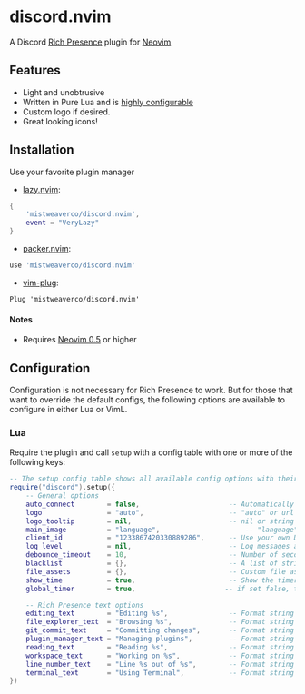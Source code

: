 # discord.nvim

A Discord <a href="https://discord.com/rich-presence">Rich Presence</a> plugin for  <a href="https://neovim.io">Neovim</a>

## Features

- Light and unobtrusive
- Written in Pure Lua and is [highly configurable](#configuration)
- Custom logo if desired.
- Great looking icons!

## Installation

Use your favorite plugin manager

- [lazy.nvim](https://github.com/folke/lazy.nvim):
```lua
{ 
    'mistweaverco/discord.nvim',
    event = "VeryLazy"
}
```

- [packer.nvim](https://github.com/wbthomason/packer.nvim):
```lua
use 'mistweaverco/discord.nvim'
```

- [vim-plug](https://github.com/junegunn/vim-plug):
```vim
Plug 'mistweaverco/discord.nvim'
```

#### Notes

- Requires [Neovim 0.5](https://github.com/neovim/neovim/releases/tag/v0.5.0) or higher

## Configuration

Configuration is not necessary for Rich Presence to work. But for those that want to override the default configs, the following options are available to configure in either Lua or VimL.

### Lua

Require the plugin and call `setup` with a config table with one or more of the following keys:

```lua
-- The setup config table shows all available config options with their default values:
require("discord").setup({
    -- General options
    auto_connect        = false,                      -- Automatically connect to Discord RPC
    logo                = "auto",                     -- "auto" or url
    logo_tooltip        = nil,                        -- nil or string
    main_image          = "language",                     -- "language" or "logo"
    client_id           = "1233867420330889286",      -- Use your own Discord application client id (not recommended)
    log_level           = nil,                        -- Log messages at or above this level (one of the following: "debug", "info", "warn", "error")
    debounce_timeout    = 10,                         -- Number of seconds to debounce events (or calls to `:lua package.loaded.presence:update(<filename>, true)`)
    blacklist           = {},                         -- A list of strings or Lua patterns that disable Rich Presence if the current file name, path, or workspace matches
    file_assets         = {},                         -- Custom file asset definitions keyed by file names and extensions (see default config at `lua/presence/file_assets.lua` for reference)
    show_time           = true,                       -- Show the timer
    global_timer        = true,                      -- if set false, timer will be reset on aucmds

    -- Rich Presence text options
    editing_text        = "Editing %s",               -- Format string rendered when an editable file is loaded in the buffer (either string or function(filename: string): string)
    file_explorer_text  = "Browsing %s",              -- Format string rendered when browsing a file explorer (either string or function(file_explorer_name: string): string)
    git_commit_text     = "Committing changes",       -- Format string rendered when committing changes in git (either string or function(filename: string): string)
    plugin_manager_text = "Managing plugins",         -- Format string rendered when managing plugins (either string or function(plugin_manager_name: string): string)
    reading_text        = "Reading %s",               -- Format string rendered when a read-only or unmodifiable file is loaded in the buffer (either string or function(filename: string): string)
    workspace_text      = "Working on %s",            -- Format string rendered when in a git repository (either string or function(project_name: string|nil, filename: string): string)
    line_number_text    = "Line %s out of %s",        -- Format string rendered when `enable_line_number` is set to true (either string or function(line_number: number, line_count: number): string)
    terminal_text       = "Using Terminal",           -- Format string rendered when in terminal mode.
})
```

